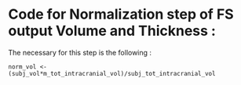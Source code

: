 # Code for Normalization step of FS output Volume and Thickness :


The necessary for this step is the following :
```
norm_vol <- (subj_vol*m_tot_intracranial_vol)/subj_tot_intracranial_vol
